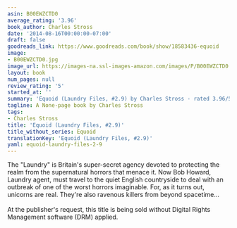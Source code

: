 ```yaml
---
asin: B00EWZCTD0
average_rating: '3.96'
book_author: Charles Stross
date: '2014-08-16T00:00:00-07:00'
draft: false
goodreads_link: https://www.goodreads.com/book/show/18583436-equoid
image:
- B00EWZCTD0.jpg
image_url: https://images-na.ssl-images-amazon.com/images/P/B00EWZCTD0.01._SCLZZZZZZZ.jpg
layout: book
num_pages: null
review_rating: '5'
started_at: ''
summary: 'Equoid (Laundry Files, #2.9) by Charles Stross - rated 3.96/5 on Goodreads'
tagline: A None-page book by Charles Stross
tags:
- Charles Stross
title: 'Equoid (Laundry Files, #2.9)'
title_without_series: Equoid
translationKey: 'Equoid (Laundry Files, #2.9)'
yaml: equoid-laundry-files-2-9
---
```


The "Laundry" is Britain's super-secret agency devoted to protecting the realm from the supernatural horrors that menace it. Now Bob Howard, Laundry agent, must travel to the quiet English countryside to deal with an outbreak of one of the worst horrors imaginable. For, as it turns out, unicorns are real. They're also ravenous killers from beyond spacetime...<br /><br />At the publisher's request, this title is being sold without Digital Rights Management software (DRM) applied.